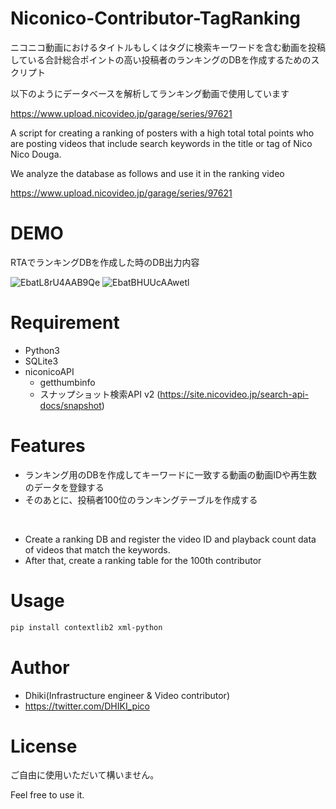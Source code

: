 # Niconico-Contributor-TagRanking

ニコニコ動画におけるタイトルもしくはタグに検索キーワードを含む動画を投稿している合計総合ポイントの高い投稿者のランキングのDBを作成するためのスクリプト

以下のようにデータベースを解析してランキング動画で使用しています 

https://www.upload.nicovideo.jp/garage/series/97621

A script for creating a ranking of posters with a high total total points who are posting videos that include search keywords in the title or tag of Nico Nico Douga.

We analyze the database as follows and use it in the ranking video

https://www.upload.nicovideo.jp/garage/series/97621

# DEMO

RTAでランキングDBを作成した時のDB出力内容

![EbatL8rU4AAB9Qe](https://user-images.githubusercontent.com/12876144/114283308-185c6100-9a84-11eb-83b6-8d893f4cc691.jpeg)
![EbatBHUUcAAwetl](https://user-images.githubusercontent.com/12876144/114283314-1befe800-9a84-11eb-82cc-efbd33f0f0ad.png)


# Requirement
* Python3
* SQLite3
* niconicoAPI
  * getthumbinfo
  * スナップショット検索API v2 (https://site.nicovideo.jp/search-api-docs/snapshot)


# Features

* ランキング用のDBを作成してキーワードに一致する動画の動画IDや再生数のデータを登録する
* そのあとに、投稿者100位のランキングテーブルを作成する
<br>

* Create a ranking DB and register the video ID and playback count data of videos that match the keywords.
* After that, create a ranking table for the 100th contributor

# Usage
```bash
pip install contextlib2 xml-python
```


# Author
* Dhiki(Infrastructure engineer & Video contributor)
* https://twitter.com/DHIKI_pico


# License
ご自由に使用いただいて構いません。

Feel free to use it.
